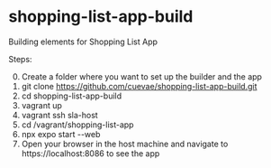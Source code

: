 # shopping-list-app-build
Building elements for Shopping List App

Steps:

0. Create a folder where you want to set up the builder and the app
1. git clone https://github.com/cuevae/shopping-list-app-build.git
2. cd shopping-list-app-build
3. vagrant up
4. vagrant ssh sla-host
5. cd /vagrant/shopping-list-app
6. npx expo start --web
7. Open your browser in the host machine and navigate to https://localhost:8086 to see the app
